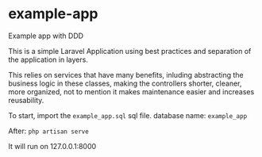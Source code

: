 # example-app
Example app with DDD

This is a simple Laravel Application using best practices and separation of the application in layers.

This relies on services that have many benefits, inluding abstracting the business logic in these classes, making the controllers shorter, cleaner, more organized,
not to mention it makes maintenance easier and increases reusability. 

To start, import the `example_app.sql` sql file. database name: `example_app`

After: `php artisan serve`

It will run on 127.0.0.1:8000
